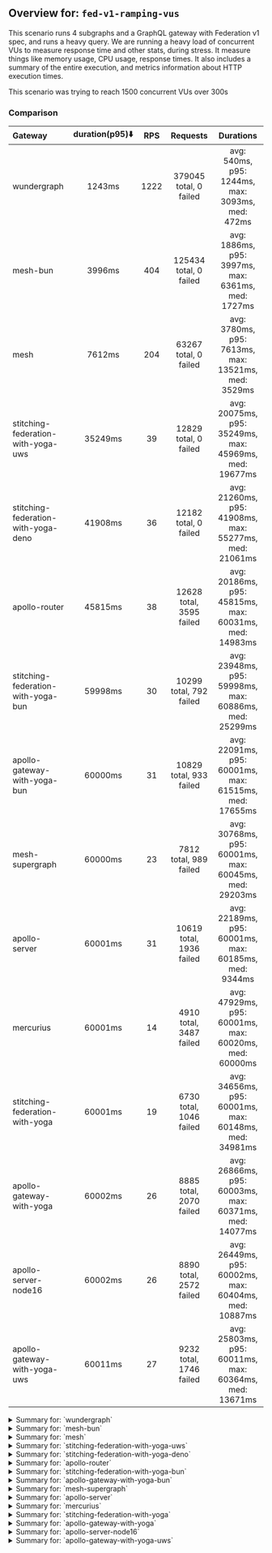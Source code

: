 ## Overview for: `fed-v1-ramping-vus`


This scenario runs 4 subgraphs and a GraphQL gateway with Federation v1 spec, and runs a heavy query. We are running a heavy load of concurrent VUs to measure response time and other stats, during stress. It measure things like memory usage, CPU usage, response times. It also includes a summary of the entire execution, and metrics information about HTTP execution times.


This scenario was trying to reach 1500 concurrent VUs over 300s


### Comparison


| Gateway                             | duration(p95)⬇️ |  RPS  |         Requests         |                       Durations                        |
| :---------------------------------- | :-------------: | :---: | :----------------------: | :----------------------------------------------------: |
| wundergraph                         |     1243ms      | 1222  |  379045 total, 0 failed  |    avg: 540ms, p95: 1244ms, max: 3093ms, med: 472ms    |
| mesh-bun                            |     3996ms      |  404  |  125434 total, 0 failed  |   avg: 1886ms, p95: 3997ms, max: 6361ms, med: 1727ms   |
| mesh                                |     7612ms      |  204  |  63267 total, 0 failed   |  avg: 3780ms, p95: 7613ms, max: 13521ms, med: 3529ms   |
| stitching-federation-with-yoga-uws  |     35249ms     |  39   |  12829 total, 0 failed   | avg: 20075ms, p95: 35249ms, max: 45969ms, med: 19677ms |
| stitching-federation-with-yoga-deno |     41908ms     |  36   |  12182 total, 0 failed   | avg: 21260ms, p95: 41908ms, max: 55277ms, med: 21061ms |
| apollo-router                       |     45815ms     |  38   | 12628 total, 3595 failed | avg: 20186ms, p95: 45815ms, max: 60031ms, med: 14983ms |
| stitching-federation-with-yoga-bun  |     59998ms     |  30   | 10299 total, 792 failed  | avg: 23948ms, p95: 59998ms, max: 60886ms, med: 25299ms |
| apollo-gateway-with-yoga-bun        |     60000ms     |  31   | 10829 total, 933 failed  | avg: 22091ms, p95: 60001ms, max: 61515ms, med: 17655ms |
| mesh-supergraph                     |     60000ms     |  23   |  7812 total, 989 failed  | avg: 30768ms, p95: 60001ms, max: 60045ms, med: 29203ms |
| apollo-server                       |     60001ms     |  31   | 10619 total, 1936 failed | avg: 22189ms, p95: 60001ms, max: 60185ms, med: 9344ms  |
| mercurius                           |     60001ms     |  14   | 4910 total, 3487 failed  | avg: 47929ms, p95: 60001ms, max: 60020ms, med: 60000ms |
| stitching-federation-with-yoga      |     60001ms     |  19   | 6730 total, 1046 failed  | avg: 34656ms, p95: 60001ms, max: 60148ms, med: 34981ms |
| apollo-gateway-with-yoga            |     60002ms     |  26   | 8885 total, 2070 failed  | avg: 26866ms, p95: 60003ms, max: 60371ms, med: 14077ms |
| apollo-server-node16                |     60002ms     |  26   | 8890 total, 2572 failed  | avg: 26449ms, p95: 60002ms, max: 60404ms, med: 10887ms |
| apollo-gateway-with-yoga-uws        |     60011ms     |  27   | 9232 total, 1746 failed  | avg: 25803ms, p95: 60011ms, max: 60364ms, med: 13671ms |



<details>
  <summary>Summary for: `wundergraph`</summary>

  **K6 Output**




```
     ✓ response code was 200
     ✓ no graphql errors
     ✗ valid response structure
      ↳  0% — ✓ 0 / ✗ 379045

     checks.........................: 66.66% ✓ 758090      ✗ 379045
     data_received..................: 55 MB  177 kB/s
     data_sent......................: 450 MB 1.5 MB/s
     http_req_blocked...............: avg=2.12ms   min=900ns   med=2.1µs    max=2.34s p(90)=3.3µs    p(95)=4.1µs   
     http_req_connecting............: avg=2.1ms    min=0s      med=0s       max=2.34s p(90)=0s       p(95)=0s      
     http_req_duration..............: avg=540.09ms min=239.8µs med=471.68ms max=3.09s p(90)=1.09s    p(95)=1.24s   
       { expected_response:true }...: avg=540.09ms min=239.8µs med=471.68ms max=3.09s p(90)=1.09s    p(95)=1.24s   
     http_req_failed................: 0.00%  ✓ 0           ✗ 379045
     http_req_receiving.............: avg=13.07ms  min=8.9µs   med=21.8µs   max=2.3s  p(90)=396.49µs p(95)=63.29ms 
     http_req_sending...............: avg=2.47ms   min=5.6µs   med=11.4µs   max=1.45s p(90)=93.1µs   p(95)=149.09µs
     http_req_tls_handshaking.......: avg=0s       min=0s      med=0s       max=0s    p(90)=0s       p(95)=0s      
     http_req_waiting...............: avg=524.54ms min=216.6µs med=463.61ms max=2.31s p(90)=1.05s    p(95)=1.18s   
     http_reqs......................: 379045 1222.569784/s
     iteration_duration.............: avg=624.78ms min=664.5µs med=562.34ms max=4.65s p(90)=1.23s    p(95)=1.42s   
     iterations.....................: 379045 1222.569784/s
     vus............................: 1      min=0         max=1499
     vus_max........................: 1500   min=1389      max=1500
```


**Performance Overview**


<img src="https://imagedelivery.net/KYe9TScr4TldYHA48pczVg/4585a7cf-80d1-4b02-5423-b4450a20df00/public" alt="Performance Overview" />


**Subgraphs Overview**


<img src="https://imagedelivery.net/KYe9TScr4TldYHA48pczVg/f50c0ddd-3a27-445c-aff7-1a10c9108700/public" alt="Subgraphs Overview" />


**HTTP Overview**


<img src="https://imagedelivery.net/KYe9TScr4TldYHA48pczVg/3fbb8e74-dc78-4970-7359-3db5265d0b00/public" alt="HTTP Overview" />


  </details>

<details>
  <summary>Summary for: `mesh-bun`</summary>

  **K6 Output**




```
     ✓ response code was 200
     ✗ no graphql errors
      ↳  0% — ✓ 0 / ✗ 125434
     ✗ valid response structure
      ↳  0% — ✓ 0 / ✗ 125434

     checks.........................: 33.33% ✓ 125434     ✗ 250868
     data_received..................: 119 MB 385 kB/s
     data_sent......................: 149 MB 480 kB/s
     http_req_blocked...............: avg=1.48ms min=1.1µs  med=2.5µs  max=1.37s p(90)=4.5µs    p(95)=6µs    
     http_req_connecting............: avg=1.45ms min=0s     med=0s     max=1.37s p(90)=0s       p(95)=0s     
     http_req_duration..............: avg=1.88s  min=1.84ms med=1.72s  max=6.36s p(90)=3.73s    p(95)=3.99s  
       { expected_response:true }...: avg=1.88s  min=1.84ms med=1.72s  max=6.36s p(90)=3.73s    p(95)=3.99s  
     http_req_failed................: 0.00%  ✓ 0          ✗ 125434
     http_req_receiving.............: avg=7.87ms min=10.6µs med=27.6µs max=1.44s p(90)=333.96µs p(95)=12.44ms
     http_req_sending...............: avg=2.88ms min=7.2µs  med=13.1µs max=1.26s p(90)=105.41µs p(95)=174.9µs
     http_req_tls_handshaking.......: avg=0s     min=0s     med=0s     max=0s    p(90)=0s       p(95)=0s     
     http_req_waiting...............: avg=1.87s  min=1.79ms med=1.71s  max=6.26s p(90)=3.68s    p(95)=3.97s  
     http_reqs......................: 125434 404.620196/s
     iteration_duration.............: avg=1.9s   min=2.43ms med=1.73s  max=6.55s p(90)=3.78s    p(95)=4.03s  
     iterations.....................: 125434 404.620196/s
     vus............................: 1      min=0        max=1500
     vus_max........................: 1500   min=1452     max=1500
```


**Performance Overview**


<img src="https://imagedelivery.net/KYe9TScr4TldYHA48pczVg/f9eed01f-4150-4b27-f48b-665750794d00/public" alt="Performance Overview" />


**Subgraphs Overview**


<img src="https://imagedelivery.net/KYe9TScr4TldYHA48pczVg/14dedf70-cff7-44e1-6a49-05420ad4b400/public" alt="Subgraphs Overview" />


**HTTP Overview**


<img src="https://imagedelivery.net/KYe9TScr4TldYHA48pczVg/7c163c0e-04ae-4f90-624c-03e16bdbc300/public" alt="HTTP Overview" />


  </details>

<details>
  <summary>Summary for: `mesh`</summary>

  **K6 Output**




```
     ✓ response code was 200
     ✓ no graphql errors
     ✗ valid response structure
      ↳  0% — ✓ 0 / ✗ 63267

     checks.........................: 66.66% ✓ 126534    ✗ 63267 
     data_received..................: 72 MB  231 kB/s
     data_sent......................: 75 MB  242 kB/s
     http_req_blocked...............: avg=1.18ms min=1.4µs  med=2.6µs  max=1.35s    p(90)=4.4µs    p(95)=18.09µs 
     http_req_connecting............: avg=1.15ms min=0s     med=0s     max=1s       p(90)=0s       p(95)=0s      
     http_req_duration..............: avg=3.77s  min=4.42ms med=3.52s  max=13.52s   p(90)=7.06s    p(95)=7.61s   
       { expected_response:true }...: avg=3.77s  min=4.42ms med=3.52s  max=13.52s   p(90)=7.06s    p(95)=7.61s   
     http_req_failed................: 0.00%  ✓ 0         ✗ 63267 
     http_req_receiving.............: avg=3.86ms min=14.4µs med=38.4µs max=823.42ms p(90)=266.07µs p(95)=862.42µs
     http_req_sending...............: avg=2.12ms min=8.9µs  med=15µs   max=954.37ms p(90)=114.39µs p(95)=288.77µs
     http_req_tls_handshaking.......: avg=0s     min=0s     med=0s     max=0s       p(90)=0s       p(95)=0s      
     http_req_waiting...............: avg=3.77s  min=4.37ms med=3.5s   max=13.52s   p(90)=7.06s    p(95)=7.6s    
     http_reqs......................: 63267  204.08016/s
     iteration_duration.............: avg=3.78s  min=5.5ms  med=3.53s  max=13.52s   p(90)=7.07s    p(95)=7.62s   
     iterations.....................: 63267  204.08016/s
     vus............................: 6      min=0       max=1500
     vus_max........................: 1500   min=1117    max=1500
```


**Performance Overview**


<img src="https://imagedelivery.net/KYe9TScr4TldYHA48pczVg/a78ab5fc-94d7-4764-f291-7948904a9900/public" alt="Performance Overview" />


**Subgraphs Overview**


<img src="https://imagedelivery.net/KYe9TScr4TldYHA48pczVg/02b8711c-808a-4472-7f67-6e884a9f9400/public" alt="Subgraphs Overview" />


**HTTP Overview**


<img src="https://imagedelivery.net/KYe9TScr4TldYHA48pczVg/7f063aa0-a7d9-48e6-c42b-b1169767ae00/public" alt="HTTP Overview" />


  </details>

<details>
  <summary>Summary for: `stitching-federation-with-yoga-uws`</summary>

  **K6 Output**




```
     ✓ response code was 200
     ✗ no graphql errors
      ↳  99% — ✓ 12808 / ✗ 21
     ✗ valid response structure
      ↳  99% — ✓ 12808 / ✗ 21

     checks.........................: 99.89% ✓ 38445     ✗ 42    
     data_received..................: 1.1 GB 3.4 MB/s
     data_sent......................: 15 MB  46 kB/s
     http_req_blocked...............: avg=3.32ms min=1.5µs  med=3.4µs  max=743.98ms p(90)=155.22µs p(95)=425.76µs
     http_req_connecting............: avg=3.28ms min=0s     med=0s     max=743.92ms p(90)=102µs    p(95)=357.24µs
     http_req_duration..............: avg=20.07s min=1.43s  med=19.67s max=45.96s   p(90)=34.41s   p(95)=35.24s  
       { expected_response:true }...: avg=20.07s min=1.43s  med=19.67s max=45.96s   p(90)=34.41s   p(95)=35.24s  
     http_req_failed................: 0.00%  ✓ 0         ✗ 12829 
     http_req_receiving.............: avg=3.46ms min=26.1µs med=83.5µs max=2.56s    p(90)=307.08µs p(95)=1.82ms  
     http_req_sending...............: avg=2.94ms min=7.4µs  med=18.3µs max=617.58ms p(90)=104.42µs p(95)=10.54ms 
     http_req_tls_handshaking.......: avg=0s     min=0s     med=0s     max=0s       p(90)=0s       p(95)=0s      
     http_req_waiting...............: avg=20.06s min=1.43s  med=19.64s max=45.96s   p(90)=34.41s   p(95)=35.24s  
     http_reqs......................: 12829  39.035822/s
     iteration_duration.............: avg=20.12s min=1.44s  med=19.78s max=45.96s   p(90)=34.5s    p(95)=35.33s  
     iterations.....................: 12829  39.035822/s
     vus............................: 41     min=41      max=1500
     vus_max........................: 1500   min=1500    max=1500
```


**Performance Overview**


<img src="https://imagedelivery.net/KYe9TScr4TldYHA48pczVg/a260478c-a168-47ff-0f68-d60a78f2f200/public" alt="Performance Overview" />


**Subgraphs Overview**


<img src="https://imagedelivery.net/KYe9TScr4TldYHA48pczVg/7b76b0bf-44a3-406e-8b1e-cd2d78672500/public" alt="Subgraphs Overview" />


**HTTP Overview**


<img src="https://imagedelivery.net/KYe9TScr4TldYHA48pczVg/edffbf1e-5c17-4d58-df32-9c4b4b6f8100/public" alt="HTTP Overview" />


  </details>

<details>
  <summary>Summary for: `stitching-federation-with-yoga-deno`</summary>

  **K6 Output**




```
     ✓ response code was 200
     ✓ no graphql errors
     ✓ valid response structure

     checks.........................: 100.00% ✓ 36546     ✗ 0     
     data_received..................: 1.1 GB  3.2 MB/s
     data_sent......................: 15 MB   44 kB/s
     http_req_blocked...............: avg=1.29ms min=1.4µs    med=3.5µs   max=301.08ms p(90)=274.5µs  p(95)=481.07µs
     http_req_connecting............: avg=1.26ms min=0s       med=0s      max=290.14ms p(90)=168.71µs p(95)=416.77µs
     http_req_duration..............: avg=21.26s min=733.6ms  med=21.06s  max=55.27s   p(90)=37.03s   p(95)=41.9s   
       { expected_response:true }...: avg=21.26s min=733.6ms  med=21.06s  max=55.27s   p(90)=37.03s   p(95)=41.9s   
     http_req_failed................: 0.00%   ✓ 0         ✗ 12182 
     http_req_receiving.............: avg=1.72ms min=41.19µs  med=78.99µs max=338.96ms p(90)=512.64µs p(95)=6.02ms  
     http_req_sending...............: avg=1.4ms  min=6.9µs    med=18.89µs max=213.57ms p(90)=80.19µs  p(95)=5.88ms  
     http_req_tls_handshaking.......: avg=0s     min=0s       med=0s      max=0s       p(90)=0s       p(95)=0s      
     http_req_waiting...............: avg=21.25s min=733ms    med=21.05s  max=55.27s   p(90)=37.03s   p(95)=41.9s   
     http_reqs......................: 12182   36.470459/s
     iteration_duration.............: avg=21.29s min=776.93ms med=21.08s  max=55.29s   p(90)=37.08s   p(95)=41.92s  
     iterations.....................: 12182   36.470459/s
     vus............................: 49      min=49      max=1499
     vus_max........................: 1500    min=1500    max=1500
```


**Performance Overview**


<img src="https://imagedelivery.net/KYe9TScr4TldYHA48pczVg/34a731b3-aeb0-48a1-5cb4-65c233f05300/public" alt="Performance Overview" />


**Subgraphs Overview**


<img src="https://imagedelivery.net/KYe9TScr4TldYHA48pczVg/f8e446f2-4cda-4d29-dd20-09ee391bb900/public" alt="Subgraphs Overview" />


**HTTP Overview**


<img src="https://imagedelivery.net/KYe9TScr4TldYHA48pczVg/2407c612-6afd-4d63-187b-6ce5a9457000/public" alt="HTTP Overview" />


  </details>

<details>
  <summary>Summary for: `apollo-router`</summary>

  **K6 Output**




```
     ✗ response code was 200
      ↳  71% — ✓ 9033 / ✗ 3595
     ✗ no graphql errors
      ↳  71% — ✓ 9033 / ✗ 3595
     ✓ valid response structure

     checks.........................: 79.03% ✓ 27099     ✗ 7190  
     data_received..................: 793 MB 2.4 MB/s
     data_sent......................: 15 MB  46 kB/s
     http_req_blocked...............: avg=917.78µs min=1.6µs    med=4µs     max=421.18ms p(90)=174.32µs p(95)=419.56µs
     http_req_connecting............: avg=860.62µs min=0s       med=0s      max=265.15ms p(90)=115.55µs p(95)=355.36µs
     http_req_duration..............: avg=20.18s   min=535.39ms med=14.98s  max=1m0s     p(90)=42.87s   p(95)=45.81s  
       { expected_response:true }...: avg=12.04s   min=535.39ms med=10.17s  max=59.85s   p(90)=25.28s   p(95)=29.13s  
     http_req_failed................: 28.46% ✓ 3595      ✗ 9033  
     http_req_receiving.............: avg=525.99µs min=0s       med=86.69µs max=295.79ms p(90)=198.62µs p(95)=320.06µs
     http_req_sending...............: avg=605.11µs min=8.5µs    med=22.9µs  max=328.37ms p(90)=63.4µs   p(95)=156.85µs
     http_req_tls_handshaking.......: avg=0s       min=0s       med=0s      max=0s       p(90)=0s       p(95)=0s      
     http_req_waiting...............: avg=20.18s   min=535.09ms med=14.98s  max=1m0s     p(90)=42.87s   p(95)=45.81s  
     http_reqs......................: 12628  38.936644/s
     iteration_duration.............: avg=20.2s    min=542.39ms med=14.99s  max=1m0s     p(90)=42.88s   p(95)=45.81s  
     iterations.....................: 12628  38.936644/s
     vus............................: 49     min=0       max=1500
     vus_max........................: 1500   min=1338    max=1500
```


**Performance Overview**


<img src="https://imagedelivery.net/KYe9TScr4TldYHA48pczVg/e177dea9-1266-4155-4aa6-759c97c22800/public" alt="Performance Overview" />


**Subgraphs Overview**


<img src="https://imagedelivery.net/KYe9TScr4TldYHA48pczVg/1dd6d9e0-7565-417e-21a7-f3651858e300/public" alt="Subgraphs Overview" />


**HTTP Overview**


<img src="https://imagedelivery.net/KYe9TScr4TldYHA48pczVg/1656ad09-1e5b-45b8-e326-c44f5abfb400/public" alt="HTTP Overview" />


  </details>

<details>
  <summary>Summary for: `stitching-federation-with-yoga-bun`</summary>

  **K6 Output**




```
     ✗ response code was 200
      ↳  92% — ✓ 9507 / ✗ 790
     ✗ no graphql errors
      ↳  92% — ✓ 9507 / ✗ 790
     ✓ valid response structure

     checks.........................: 94.74% ✓ 28499     ✗ 1580  
     data_received..................: 835 MB 2.5 MB/s
     data_sent......................: 13 MB  38 kB/s
     http_req_blocked...............: avg=14.79ms  min=2.2µs    med=4.89µs  max=1.17s    p(90)=650.68µs p(95)=34.58ms 
     http_req_connecting............: avg=14.53ms  min=0s       med=0s      max=1.17s    p(90)=556.54µs p(95)=31.87ms 
     http_req_duration..............: avg=23.94s   min=408ms    med=25.29s  max=1m0s     p(90)=48.28s   p(95)=59.99s  
       { expected_response:true }...: avg=20.94s   min=408ms    med=21.03s  max=59.92s   p(90)=31.51s   p(95)=41.26s  
     http_req_failed................: 7.69%  ✓ 792       ✗ 9507  
     http_req_receiving.............: avg=154.44ms min=0s       med=137.9µs max=15.18s   p(90)=6.06ms   p(95)=198.57ms
     http_req_sending...............: avg=11.34ms  min=11.7µs   med=28.5µs  max=838.64ms p(90)=13.86ms  p(95)=60.03ms 
     http_req_tls_handshaking.......: avg=0s       min=0s       med=0s      max=0s       p(90)=0s       p(95)=0s      
     http_req_waiting...............: avg=23.78s   min=401.83ms med=25s     max=1m0s     p(90)=48.28s   p(95)=59.99s  
     http_reqs......................: 10299  30.76114/s
     iteration_duration.............: avg=24.1s    min=433.22ms med=25.64s  max=1m1s     p(90)=48.88s   p(95)=1m0s    
     iterations.....................: 10275  30.689457/s
     vus............................: 3      min=0       max=1499
     vus_max........................: 1500   min=917     max=1500
```


**Performance Overview**


<img src="https://imagedelivery.net/KYe9TScr4TldYHA48pczVg/d1802e28-ee54-4afc-eb6e-7ddb66a63800/public" alt="Performance Overview" />


**Subgraphs Overview**


<img src="https://imagedelivery.net/KYe9TScr4TldYHA48pczVg/075592f6-ba34-4560-88f2-092859dfc800/public" alt="Subgraphs Overview" />


**HTTP Overview**


<img src="https://imagedelivery.net/KYe9TScr4TldYHA48pczVg/2f4c1f34-c1c2-4b07-2201-dc51e4464200/public" alt="HTTP Overview" />


  </details>

<details>
  <summary>Summary for: `apollo-gateway-with-yoga-bun`</summary>

  **K6 Output**




```
     ✗ response code was 200
      ↳  91% — ✓ 9896 / ✗ 933
     ✗ no graphql errors
      ↳  91% — ✓ 9896 / ✗ 933
     ✓ valid response structure

     checks.........................: 94.08% ✓ 29688     ✗ 1866  
     data_received..................: 868 MB 2.6 MB/s
     data_sent......................: 14 MB  40 kB/s
     http_req_blocked...............: avg=33.75ms  min=2.1µs    med=6.9µs   max=4.76s  p(90)=285.48µs p(95)=61.71ms 
     http_req_connecting............: avg=33.03ms  min=0s       med=0s      max=4.76s  p(90)=174.5µs  p(95)=56.38ms 
     http_req_duration..............: avg=22.09s   min=968.71ms med=17.65s  max=1m1s   p(90)=53.99s   p(95)=1m0s    
       { expected_response:true }...: avg=18.51s   min=968.71ms med=16.36s  max=59.63s p(90)=35.33s   p(95)=38.1s   
     http_req_failed................: 8.61%  ✓ 933       ✗ 9896  
     http_req_receiving.............: avg=129.64ms min=0s       med=136.4µs max=14.83s p(90)=61.79ms  p(95)=915ms   
     http_req_sending...............: avg=34.86ms  min=7.3µs    med=34µs    max=2.75s  p(90)=19.63ms  p(95)=134.25ms
     http_req_tls_handshaking.......: avg=0s       min=0s       med=0s      max=0s     p(90)=0s       p(95)=0s      
     http_req_waiting...............: avg=21.92s   min=968.55ms med=17.33s  max=1m1s   p(90)=53.87s   p(95)=1m0s    
     http_reqs......................: 10829  31.859184/s
     iteration_duration.............: avg=22.61s   min=1s       med=18.48s  max=1m3s   p(90)=54.47s   p(95)=1m0s    
     iterations.....................: 10829  31.859184/s
     vus............................: 1      min=0       max=1500
     vus_max........................: 1500   min=1313    max=1500
```


**Performance Overview**


<img src="https://imagedelivery.net/KYe9TScr4TldYHA48pczVg/ea43dfe6-f9e8-44b7-df06-961de4866c00/public" alt="Performance Overview" />


**Subgraphs Overview**


<img src="https://imagedelivery.net/KYe9TScr4TldYHA48pczVg/1154427d-d725-4dde-32b6-c216f3f3ff00/public" alt="Subgraphs Overview" />


**HTTP Overview**


<img src="https://imagedelivery.net/KYe9TScr4TldYHA48pczVg/22b4e4cc-c38e-4a62-0d3f-9a1f67566500/public" alt="HTTP Overview" />


  </details>

<details>
  <summary>Summary for: `mesh-supergraph`</summary>

  **K6 Output**




```
     ✗ response code was 200
      ↳  87% — ✓ 6823 / ✗ 989
     ✗ no graphql errors
      ↳  87% — ✓ 6823 / ✗ 989
     ✗ valid response structure
      ↳  0% — ✓ 0 / ✗ 6823

     checks.........................: 60.79% ✓ 13646     ✗ 8801  
     data_received..................: 601 MB 1.8 MB/s
     data_sent......................: 10 MB  30 kB/s
     http_req_blocked...............: avg=610.01µs min=2.1µs  med=4.5µs  max=507.42ms p(90)=615.19µs p(95)=734.5µs 
     http_req_connecting............: avg=570.47µs min=0s     med=0s     max=507.3ms  p(90)=517.09µs p(95)=636.85µs
     http_req_duration..............: avg=30.76s   min=2.26s  med=29.2s  max=1m0s     p(90)=1m0s     p(95)=1m0s    
       { expected_response:true }...: avg=26.53s   min=2.26s  med=24.48s max=59.84s   p(90)=51.21s   p(95)=53.76s  
     http_req_failed................: 12.66% ✓ 989       ✗ 6823  
     http_req_receiving.............: avg=2.76ms   min=0s     med=194µs  max=7.15s    p(90)=599.88µs p(95)=945.23µs
     http_req_sending...............: avg=261.47µs min=13.5µs med=30.5µs max=149.7ms  p(90)=84.8µs   p(95)=117.98µs
     http_req_tls_handshaking.......: avg=0s       min=0s     med=0s     max=0s       p(90)=0s       p(95)=0s      
     http_req_waiting...............: avg=30.76s   min=2.26s  med=29.2s  max=1m0s     p(90)=1m0s     p(95)=1m0s    
     http_reqs......................: 7812   23.012858/s
     iteration_duration.............: avg=30.77s   min=2.28s  med=29.2s  max=1m0s     p(90)=1m0s     p(95)=1m0s    
     iterations.....................: 7812   23.012858/s
     vus............................: 2      min=0       max=1500
     vus_max........................: 1500   min=1070    max=1500
```


**Performance Overview**


<img src="https://imagedelivery.net/KYe9TScr4TldYHA48pczVg/08961d41-87a7-4b59-9187-88d97656de00/public" alt="Performance Overview" />


**Subgraphs Overview**


<img src="https://imagedelivery.net/KYe9TScr4TldYHA48pczVg/b0afe151-860d-407c-d850-ea6eb150d300/public" alt="Subgraphs Overview" />


**HTTP Overview**


<img src="https://imagedelivery.net/KYe9TScr4TldYHA48pczVg/a2c02ccc-704a-4f8c-4d9b-0b59eba36f00/public" alt="HTTP Overview" />


  </details>

<details>
  <summary>Summary for: `apollo-server`</summary>

  **K6 Output**




```
     ✗ response code was 200
      ↳  81% — ✓ 8683 / ✗ 1936
     ✗ no graphql errors
      ↳  81% — ✓ 8683 / ✗ 1936
     ✓ valid response structure

     checks.........................: 87.05% ✓ 26049     ✗ 3872  
     data_received..................: 763 MB 2.2 MB/s
     data_sent......................: 14 MB  40 kB/s
     http_req_blocked...............: avg=3.69ms min=2.1µs  med=5µs     max=805.04ms p(90)=487.74µs p(95)=3.65ms 
     http_req_connecting............: avg=3.43ms min=0s     med=0s      max=803.53ms p(90)=413.68µs p(95)=3.24ms 
     http_req_duration..............: avg=22.18s min=1.79s  med=9.34s   max=1m0s     p(90)=1m0s     p(95)=1m0s   
       { expected_response:true }...: avg=13.75s min=1.79s  med=8.1s    max=59.26s   p(90)=40.35s   p(95)=46.69s 
     http_req_failed................: 18.23% ✓ 1936      ✗ 8683  
     http_req_receiving.............: avg=4.55ms min=0s     med=101.6µs max=1.04s    p(90)=369.5µs  p(95)=2.42ms 
     http_req_sending...............: avg=2.84ms min=9.19µs med=25.7µs  max=685.99ms p(90)=206.44µs p(95)=11.69ms
     http_req_tls_handshaking.......: avg=0s     min=0s     med=0s      max=0s       p(90)=0s       p(95)=0s     
     http_req_waiting...............: avg=22.18s min=1.79s  med=9.34s   max=1m0s     p(90)=1m0s     p(95)=1m0s   
     http_reqs......................: 10619  31.231915/s
     iteration_duration.............: avg=22.23s min=1.8s   med=9.38s   max=1m0s     p(90)=1m0s     p(95)=1m0s   
     iterations.....................: 10619  31.231915/s
     vus............................: 1      min=0       max=1500
     vus_max........................: 1500   min=1433    max=1500
```


**Performance Overview**


<img src="https://imagedelivery.net/KYe9TScr4TldYHA48pczVg/d0b2a970-4c1f-431b-0658-60737bc8ac00/public" alt="Performance Overview" />


**Subgraphs Overview**


<img src="https://imagedelivery.net/KYe9TScr4TldYHA48pczVg/0f5ed658-f03e-45f4-1754-c39891994900/public" alt="Subgraphs Overview" />


**HTTP Overview**


<img src="https://imagedelivery.net/KYe9TScr4TldYHA48pczVg/c20f85ea-2642-4b0e-c0dc-9b612aaf5900/public" alt="HTTP Overview" />


  </details>

<details>
  <summary>Summary for: `mercurius`</summary>

  **K6 Output**




```
     ✗ response code was 200
      ↳  28% — ✓ 1423 / ✗ 3487
     ✗ no graphql errors
      ↳  28% — ✓ 1423 / ✗ 3487
     ✓ valid response structure

     checks.........................: 37.97% ✓ 4269      ✗ 6974  
     data_received..................: 125 MB 368 kB/s
     data_sent......................: 6.8 MB 20 kB/s
     http_req_blocked...............: avg=663.89µs min=3.3µs  med=338µs   max=31.93ms p(90)=1.53ms   p(95)=2.43ms  
     http_req_connecting............: avg=584.96µs min=0s     med=261.6µs max=31.83ms p(90)=1.39ms   p(95)=2.28ms  
     http_req_duration..............: avg=47.92s   min=2.43s  med=59.99s  max=1m0s    p(90)=1m0s     p(95)=1m0s    
       { expected_response:true }...: avg=18.34s   min=2.43s  med=13.34s  max=57.83s  p(90)=43.44s   p(95)=46.44s  
     http_req_failed................: 71.01% ✓ 3487      ✗ 1423  
     http_req_receiving.............: avg=136.2µs  min=0s     med=0s      max=16.79ms p(90)=236.11µs p(95)=393.9µs 
     http_req_sending...............: avg=173.69µs min=12.6µs med=52.65µs max=34.45ms p(90)=105.2µs  p(95)=182.42µs
     http_req_tls_handshaking.......: avg=0s       min=0s     med=0s      max=0s      p(90)=0s       p(95)=0s      
     http_req_waiting...............: avg=47.92s   min=2.43s  med=59.99s  max=1m0s    p(90)=1m0s     p(95)=1m0s    
     http_reqs......................: 4910   14.453829/s
     iteration_duration.............: avg=47.93s   min=2.45s  med=1m0s    max=1m0s    p(90)=1m0s     p(95)=1m0s    
     iterations.....................: 4910   14.453829/s
     vus............................: 1      min=0       max=1500
     vus_max........................: 1500   min=1060    max=1500
```


**Performance Overview**


<img src="https://imagedelivery.net/KYe9TScr4TldYHA48pczVg/a33d4d23-f909-48a8-3063-0df724bab000/public" alt="Performance Overview" />


**Subgraphs Overview**


<img src="https://imagedelivery.net/KYe9TScr4TldYHA48pczVg/daea964f-e8c3-46a1-4c75-c113c2891700/public" alt="Subgraphs Overview" />


**HTTP Overview**


<img src="https://imagedelivery.net/KYe9TScr4TldYHA48pczVg/19e62c4f-7973-481f-9465-309cb813d700/public" alt="HTTP Overview" />


  </details>

<details>
  <summary>Summary for: `stitching-federation-with-yoga`</summary>

  **K6 Output**




```
     ✗ response code was 200
      ↳  84% — ✓ 5684 / ✗ 1046
     ✗ no graphql errors
      ↳  84% — ✓ 5684 / ✗ 1046
     ✓ valid response structure

     checks.........................: 89.07% ✓ 17052     ✗ 2092  
     data_received..................: 499 MB 1.5 MB/s
     data_sent......................: 9.0 MB 26 kB/s
     http_req_blocked...............: avg=3.59ms min=2.9µs  med=6.6µs    max=648.66ms p(90)=618.78µs p(95)=2.07ms
     http_req_connecting............: avg=3.31ms min=0s     med=0s       max=648.46ms p(90)=512.34µs p(95)=1.68ms
     http_req_duration..............: avg=34.65s min=1.83s  med=34.98s   max=1m0s     p(90)=1m0s     p(95)=1m0s  
       { expected_response:true }...: avg=29.99s min=1.83s  med=30.93s   max=59.99s   p(90)=53.62s   p(95)=58.23s
     http_req_failed................: 15.54% ✓ 1046      ✗ 5684  
     http_req_receiving.............: avg=2.75ms min=0s     med=163.05µs max=542.35ms p(90)=721.34µs p(95)=3.39ms
     http_req_sending...............: avg=3ms    min=12.6µs med=40.7µs   max=565.25ms p(90)=146.42µs p(95)=5.85ms
     http_req_tls_handshaking.......: avg=0s     min=0s     med=0s       max=0s       p(90)=0s       p(95)=0s    
     http_req_waiting...............: avg=34.64s min=1.83s  med=34.98s   max=1m0s     p(90)=1m0s     p(95)=1m0s  
     http_reqs......................: 6730   19.793042/s
     iteration_duration.............: avg=34.72s min=1.86s  med=34.99s   max=1m0s     p(90)=1m0s     p(95)=1m0s  
     iterations.....................: 6730   19.793042/s
     vus............................: 1      min=0       max=1500
     vus_max........................: 1500   min=879     max=1500
```


**Performance Overview**


<img src="https://imagedelivery.net/KYe9TScr4TldYHA48pczVg/8cd2c613-c538-418b-c395-953f9b2e5700/public" alt="Performance Overview" />


**Subgraphs Overview**


<img src="https://imagedelivery.net/KYe9TScr4TldYHA48pczVg/53c4ee0d-ff69-48d2-0a2b-08c9d1885300/public" alt="Subgraphs Overview" />


**HTTP Overview**


<img src="https://imagedelivery.net/KYe9TScr4TldYHA48pczVg/44db0ffa-96e8-4cd2-6c31-13481281d500/public" alt="HTTP Overview" />


  </details>

<details>
  <summary>Summary for: `apollo-gateway-with-yoga`</summary>

  **K6 Output**




```
     ✗ response code was 200
      ↳  76% — ✓ 6815 / ✗ 2070
     ✗ no graphql errors
      ↳  76% — ✓ 6815 / ✗ 2070
     ✓ valid response structure

     checks.........................: 83.15% ✓ 20444     ✗ 4140  
     data_received..................: 598 MB 1.8 MB/s
     data_sent......................: 11 MB  34 kB/s
     http_req_blocked...............: avg=4.79ms min=2.29µs   med=6.2µs   max=951.42ms p(90)=1.15ms   p(95)=10.44ms
     http_req_connecting............: avg=4.57ms min=0s       med=0s      max=759.84ms p(90)=873.22µs p(95)=10.24ms
     http_req_duration..............: avg=26.86s min=410.5ms  med=14.07s  max=1m0s     p(90)=1m0s     p(95)=1m0s   
       { expected_response:true }...: avg=16.81s min=410.5ms  med=9.96s   max=59.91s   p(90)=42.13s   p(95)=49.83s 
     http_req_failed................: 23.29% ✓ 2070      ✗ 6815  
     http_req_receiving.............: avg=7.64ms min=0s       med=109.2µs max=9.28s    p(90)=401.39µs p(95)=2.3ms  
     http_req_sending...............: avg=2.98ms min=10µs     med=33.1µs  max=521.56ms p(90)=262.76µs p(95)=13.64ms
     http_req_tls_handshaking.......: avg=0s     min=0s       med=0s      max=0s       p(90)=0s       p(95)=0s     
     http_req_waiting...............: avg=26.85s min=410.26ms med=14.07s  max=1m0s     p(90)=1m0s     p(95)=1m0s   
     http_reqs......................: 8885   26.13979/s
     iteration_duration.............: avg=26.91s min=437.68ms med=14.11s  max=1m0s     p(90)=1m0s     p(95)=1m0s   
     iterations.....................: 8884   26.136848/s
     vus............................: 1      min=0       max=1500
     vus_max........................: 1500   min=1268    max=1500
```


**Performance Overview**


<img src="https://imagedelivery.net/KYe9TScr4TldYHA48pczVg/c137c783-70f6-4651-0124-324f15630d00/public" alt="Performance Overview" />


**Subgraphs Overview**


<img src="https://imagedelivery.net/KYe9TScr4TldYHA48pczVg/e48c8ccb-b968-40cc-9599-5a6fb1424800/public" alt="Subgraphs Overview" />


**HTTP Overview**


<img src="https://imagedelivery.net/KYe9TScr4TldYHA48pczVg/06222056-663b-4b87-294c-de72661b5400/public" alt="HTTP Overview" />


  </details>

<details>
  <summary>Summary for: `apollo-server-node16`</summary>

  **K6 Output**




```
     ✗ response code was 200
      ↳  71% — ✓ 6318 / ✗ 2572
     ✗ no graphql errors
      ↳  71% — ✓ 6318 / ✗ 2572
     ✓ valid response structure

     checks.........................: 78.65% ✓ 18954    ✗ 5144  
     data_received..................: 555 MB 1.6 MB/s
     data_sent......................: 12 MB  34 kB/s
     http_req_blocked...............: avg=3.78ms min=2.2µs  med=5.6µs   max=595.92ms p(90)=1.37ms   p(95)=9.39ms 
     http_req_connecting............: avg=3.49ms min=0s     med=0s      max=595.79ms p(90)=1.22ms   p(95)=8.81ms 
     http_req_duration..............: avg=26.44s min=1.58s  med=10.88s  max=1m0s     p(90)=1m0s     p(95)=1m0s   
       { expected_response:true }...: avg=12.8s  min=1.58s  med=7.65s   max=59.87s   p(90)=39.91s   p(95)=45.81s 
     http_req_failed................: 28.93% ✓ 2572     ✗ 6318  
     http_req_receiving.............: avg=1.02ms min=0s     med=101.9µs max=443.67ms p(90)=343.78µs p(95)=1.02ms 
     http_req_sending...............: avg=2.52ms min=10.3µs med=32.5µs  max=518.95ms p(90)=250.82µs p(95)=11.12ms
     http_req_tls_handshaking.......: avg=0s     min=0s     med=0s      max=0s       p(90)=0s       p(95)=0s     
     http_req_waiting...............: avg=26.44s min=1.58s  med=10.88s  max=1m0s     p(90)=1m0s     p(95)=1m0s   
     http_reqs......................: 8890   26.16207/s
     iteration_duration.............: avg=26.48s min=1.6s   med=10.92s  max=1m0s     p(90)=1m0s     p(95)=1m0s   
     iterations.....................: 8890   26.16207/s
     vus............................: 2      min=0      max=1500
     vus_max........................: 1500   min=1187   max=1500
```


**Performance Overview**


<img src="https://imagedelivery.net/KYe9TScr4TldYHA48pczVg/6226826a-b8ed-4075-f318-15b1993d4600/public" alt="Performance Overview" />


**Subgraphs Overview**


<img src="https://imagedelivery.net/KYe9TScr4TldYHA48pczVg/c25bf529-975d-418d-ee6c-293e4d2c0700/public" alt="Subgraphs Overview" />


**HTTP Overview**


<img src="https://imagedelivery.net/KYe9TScr4TldYHA48pczVg/e75a30c4-5882-4865-a2e8-5a0699312200/public" alt="HTTP Overview" />


  </details>

<details>
  <summary>Summary for: `apollo-gateway-with-yoga-uws`</summary>

  **K6 Output**




```
     ✗ response code was 200
      ↳  81% — ✓ 7486 / ✗ 1746
     ✗ no graphql errors
      ↳  81% — ✓ 7486 / ✗ 1746
     ✓ valid response structure

     checks.........................: 86.54% ✓ 22458     ✗ 3492  
     data_received..................: 657 MB 1.9 MB/s
     data_sent......................: 12 MB  35 kB/s
     http_req_blocked...............: avg=5.91ms  min=2.1µs    med=5.6µs   max=768.75ms p(90)=659.15µs p(95)=15.43ms
     http_req_connecting............: avg=5.76ms  min=0s       med=0s      max=768.64ms p(90)=553.73µs p(95)=14.4ms 
     http_req_duration..............: avg=25.8s   min=324.37ms med=13.67s  max=1m0s     p(90)=1m0s     p(95)=1m0s   
       { expected_response:true }...: avg=17.82s  min=324.37ms med=10.45s  max=59.93s   p(90)=44.74s   p(95)=51.44s 
     http_req_failed................: 18.91% ✓ 1746      ✗ 7486  
     http_req_receiving.............: avg=12.25ms min=0s       med=105.4µs max=17.41s   p(90)=401.71µs p(95)=1.62ms 
     http_req_sending...............: avg=4.17ms  min=10µs     med=29.05µs max=881ms    p(90)=1.04ms   p(95)=19.22ms
     http_req_tls_handshaking.......: avg=0s      min=0s       med=0s      max=0s       p(90)=0s       p(95)=0s     
     http_req_waiting...............: avg=25.78s  min=324.11ms med=13.61s  max=1m0s     p(90)=1m0s     p(95)=1m0s   
     http_reqs......................: 9232   27.160742/s
     iteration_duration.............: avg=25.86s  min=349.34ms med=13.82s  max=1m1s     p(90)=1m0s     p(95)=1m0s   
     iterations.....................: 9232   27.160742/s
     vus............................: 2      min=0       max=1499
     vus_max........................: 1500   min=1156    max=1500
```


**Performance Overview**


<img src="https://imagedelivery.net/KYe9TScr4TldYHA48pczVg/b7ddb8b3-11e7-43ef-9521-e23ac9565300/public" alt="Performance Overview" />


**Subgraphs Overview**


<img src="https://imagedelivery.net/KYe9TScr4TldYHA48pczVg/e81e0d20-72f7-44d8-4e5b-3e4a7b830700/public" alt="Subgraphs Overview" />


**HTTP Overview**


<img src="https://imagedelivery.net/KYe9TScr4TldYHA48pczVg/634f51b2-fd3c-4922-dcb3-ef692b591400/public" alt="HTTP Overview" />


  </details>